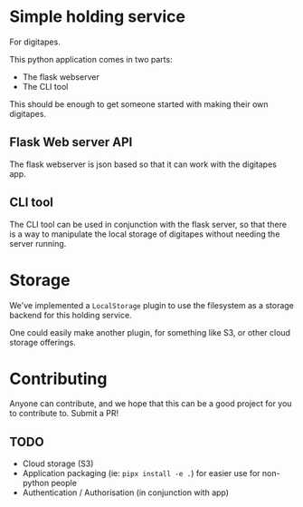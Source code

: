 # Simple holding service
For digitapes.

This python application comes in two parts:
* The flask webserver
* The CLI tool

This should be enough to get someone started
with making their own digitapes.

## Flask Web server API

The flask webserver is json based so that it
can work with the digitapes app. 

## CLI tool

The CLI tool can be used in conjunction with
the flask server, so that there is a way
to manipulate the local storage of digitapes
without needing the server running.


# Storage

We've implemented a `LocalStorage` plugin to use 
the filesystem as a storage backend for this 
holding service.

One could easily make another plugin, for something
like S3, or other cloud storage offerings.

# Contributing

Anyone can contribute, and we hope that this can be
a good project for you to contribute to. Submit a PR!

## TODO

* Cloud storage (S3)
* Application packaging (ie: `pipx install -e .`) for
  easier use for non-python people
* Authentication / Authorisation (in conjunction with app)
